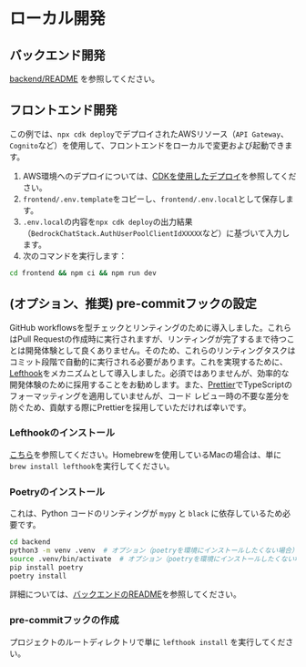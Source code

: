 # ローカル開発

## バックエンド開発

[backend/README](../backend/README_fr-FR_ja-JP.md) を参照してください。

## フロントエンド開発

この例では、`npx cdk deploy`でデプロイされたAWSリソース（`API Gateway`、`Cognito`など）を使用して、フロントエンドをローカルで変更および起動できます。

1. AWS環境へのデプロイについては、[CDKを使用したデプロイ](../README.md#deploy-using-cdk)を参照してください。
2. `frontend/.env.template`をコピーし、`frontend/.env.local`として保存します。
3. `.env.local`の内容を`npx cdk deploy`の出力結果（`BedrockChatStack.AuthUserPoolClientIdXXXXX`など）に基づいて入力します。
4. 次のコマンドを実行します：

```zsh
cd frontend && npm ci && npm run dev
```

## (オプション、推奨) pre-commitフックの設定

GitHub workflowsを型チェックとリンティングのために導入しました。これらはPull Requestの作成時に実行されますが、リンティングが完了するまで待つことは開発体験として良くありません。そのため、これらのリンティングタスクはコミット段階で自動的に実行される必要があります。これを実現するために、[Lefthook](https://github.com/evilmartians/lefthook?tab=readme-ov-file#install)をメカニズムとして導入しました。必須ではありませんが、効率的な開発体験のために採用することをお勧めします。また、[Prettier](https://prettier.io/)でTypeScriptのフォーマッティングを適用していませんが、コード レビュー時の不要な差分を防ぐため、貢献する際にPrettierを採用していただければ幸いです。

### Lefthookのインストール

[こちら](https://github.com/evilmartians/lefthook#install)を参照してください。Homebrewを使用しているMacの場合は、単に`brew install lefthook`を実行してください。

### Poetryのインストール

これは、Python コードのリンティングが `mypy` と `black` に依存しているため必要です。

```sh
cd backend
python3 -m venv .venv  # オプション（poetryを環境にインストールしたくない場合）
source .venv/bin/activate  # オプション（poetryを環境にインストールしたくない場合）
pip install poetry
poetry install
```

詳細については、[バックエンドのREADME](../backend/README_fr-FR_ja-JP.md)を参照してください。

### pre-commitフックの作成

プロジェクトのルートディレクトリで単に `lefthook install` を実行してください。